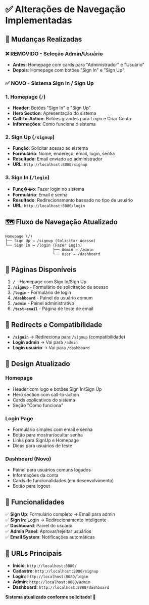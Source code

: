# ✅ Alterações de Navegação Implementadas

## 🔄 Mudanças Realizadas

### ❌ **REMOVIDO** - Seleção Admin/Usuário

- **Antes**: Homepage com cards para "Administrador" e "Usuário"
- **Depois**: Homepage com botões "Sign In" e "Sign Up"

### ✅ **NOVO** - Sistema Sign In / Sign Up

### **1. Homepage (`/`)**

- **Header**: Botões "Sign In" e "Sign Up"
- **Hero Section**: Apresentação do sistema
- **Call-to-Action**: Botões grandes para Login e Criar Conta
- **Informações**: Como funciona o sistema

### **2. Sign Up (`/signup`)**

- **Função**: Solicitar acesso ao sistema
- **Formulário**: Nome, endereço, email, login, senha
- **Resultado**: Email enviado ao administrador
- **URL**: `http://localhost:8080/signup`

### **3. Sign In (`/login`)**

- **Funç��o**: Fazer login no sistema
- **Formulário**: Email e senha
- **Resultado**: Redirecionamento baseado no tipo de usuário
- **URL**: `http://localhost:8080/login`

## 🗺️ Fluxo de Navegação Atualizado

```
Homepage (/)
├── Sign Up → /signup (Solicitar Acesso)
└── Sign In → /login (Fazer Login)
                     ├── Admin → /admin
                     └── User → /dashboard
```

## 📱 Páginas Disponíveis

1. **`/`** - Homepage com Sign In/Sign Up
2. **`/signup`** - Formulário de solicitação de acesso
3. **`/login`** - Formulário de login
4. **`/dashboard`** - Painel do usuário comum
5. **`/admin`** - Painel administrativo
6. **`/test-email`** - Página de teste de email

## 🔀 Redirects e Compatibilidade

- **`/signin`** → Redireciona para `/signup` (compatibilidade)
- **Login admin** → Vai para `/admin`
- **Login usuário** → Vai para `/dashboard`

## 🎨 Design Atualizado

### **Homepage**

- Header com logo e botões Sign In/Sign Up
- Hero section com call-to-action
- Cards explicativos do sistema
- Seção "Como funciona"

### **Login Page**

- Formulário simples com email e senha
- Botão para mostrar/ocultar senha
- Links para SignUp e Homepage
- Dicas para usuários de teste

### **Dashboard (Novo)**

- Painel para usuários comuns logados
- Informações da conta
- Cards de funcionalidades (em desenvolvimento)
- Botão para logout

## 🚀 Funcionalidades

✅ **Sign Up**: Formulário completo → Email para admin  
✅ **Sign In**: Login → Redirecionamento inteligente  
✅ **Dashboard**: Painel do usuário  
✅ **Admin Panel**: Aprovar/rejeitar usuários  
✅ **Email System**: Notificações automáticas

## 🔗 URLs Principais

- **Início**: `http://localhost:8080/`
- **Cadastro**: `http://localhost:8080/signup`
- **Login**: `http://localhost:8080/login`
- **Admin**: `http://localhost:8080/admin`
- **Dashboard**: `http://localhost:8080/dashboard`

**Sistema atualizado conforme solicitado! 🎉**
